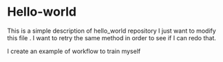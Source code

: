 # Hello-world
This is a simple description of hello_world repository
I just want to modify this file .
I want to retry the same method in order to see if I can redo that.

I create an example of workflow to train myself
